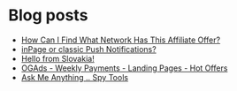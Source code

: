 # Blog posts
<!-- BLOG-POST-LIST:START -->
- [How Can I Find What Network Has This Affiliate Offer?](https://afflift.com/f/threads/how-can-i-find-what-network-has-this-affiliate-offer.10494/)
- [inPage or classic Push Notifications?](https://afflift.com/f/threads/inpage-or-classic-push-notifications.10471/)
- [Hello from Slovakia!](https://afflift.com/f/threads/hello-from-slovakia.10449/)
- [OGAds - Weekly Payments - Landing Pages - Hot Offers](https://afflift.com/f/threads/ogads-weekly-payments-landing-pages-hot-offers.3223/)
- [Ask Me Anything .. Spy Tools](https://afflift.com/f/threads/ask-me-anything-spy-tools.9343/)
<!-- BLOG-POST-LIST:END -->
